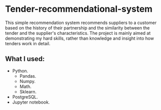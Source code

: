 # Tender-recommendational-system
This simple recommendation system recommends suppliers to a customer based on the history of their partnership and the similarity between the tender and the supplier's characteristics. The project is mainly aimed at demonstrating my hard skills, rather than knowledge and insight into how tenders work in detail.

## What I used:
- Python.
  - Pandas.
  - Numpy.
  - Math.
  - Sklearn.
 - PostgreSQL.
 - Jupyter notebook.
